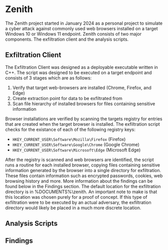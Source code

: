 # Zenith
The Zenith project started in January 2024 as a personal project to simulate a cyber attack against commonly used web browsers installed on a target Windows 10 or Windows 11 endpoint. Zenith consists of two major components. The exfiltration client and the analysis scripts.


## Exfiltration Client
The Exfiltration Client was designed as a deployable executable written in C++. The script was designed to be executed on a target endpoint and consists of 3 stages which are as follows: 

1. Verify that target web-browsers are installed (Chrome, Firefox, and Edge)
2. Create extraction point for data to be exfiltrated from
3. Scan file hierarchy of installed browsers for files containing sensitive information

Browser installations are verified by scanning the targets registry for entries that are created when the target browser is installed. The exfiltration script checks for the existance of each of the following registry keys:

- `HKEY_CURRENT_USER\Software\Mozilla\Firefox` (Firefox)
- `HKEY_CURRENT_USER\Software\Google\Chrome` (Google Chrome)
- `HKEY_CURRENT_USER\Software\Microsoft\Edge` (Microsoft Edge)

After the registry is scanned and web browsers are identified, the script runs a routine for each installed browser, copying files containing sensitive information generated by the browser into a single directory for exfiltration. These files contain information such as encrypted passwords, cookies, web browsing history and more. More information about the findings can be found below in the Findings section. The default location for the exfiltration directory is in %DOCUMENTS%\zenith. An important note to make is that this location was chosen purely for a proof of concept. If this type of exfiltration were to be executed by an actual adversary, the exfiltration directory would likely be placed in a much more discrete location.  


## Analysis Scripts


## Findings
